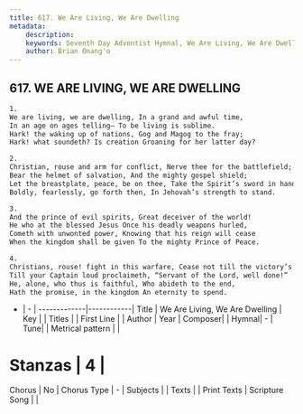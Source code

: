 ```yaml
---
title: 617. We Are Living, We Are Dwelling
metadata:
    description: 
    keywords: Seventh Day Adventist Hymnal, We Are Living, We Are Dwelling, , 
    author: Brian Onang'o
---
```



## 617. WE ARE LIVING, WE ARE DWELLING

```txt
1.
We are living, we are dwelling, In a grand and awful time,
In an age on ages telling– To be living is sublime.
Hark! the waking up of nations, Gog and Magog to the fray;
Hark! what soundeth? Is creation Groaning for her latter day?

2.
Christian, rouse and arm for conflict, Nerve thee for the battlefield;
Bear the helmet of salvation, And the mighty gospel shield;
Let the breastplate, peace, be on thee, Take the Spirit’s sword in hand;
Boldly, fearlessly, go forth then, In Jehovah’s strength to stand.

3.
And the prince of evil spirits, Great deceiver of the world!
He who at the blessed Jesus Once his deadly weapons hurled,
Cometh with unwonted power, Knowing that his reign will cease
When the kingdom shall be given To the mighty Prince of Peace.

4.
Christians, rouse! fight in this warfare, Cease not till the victory’s won;
Till your Captain loud proclaimeth, “Servant of the Lord, well done!”
He, alone, who thus is faithful, Who abideth to the end,
Hath the promise, in the kingdom An eternity to spend.
```

- |   -  |
-------------|------------|
Title | We Are Living, We Are Dwelling |
Key |  |
Titles |  |
First Line |  |
Author | 
Year | 
Composer|  |
Hymnal|  - |
Tune|  |
Metrical pattern | |
# Stanzas | 4 |
Chorus | No |
Chorus Type | - |
Subjects |  |
Texts |  |
Print Texts | 
Scripture Song |  |
  

